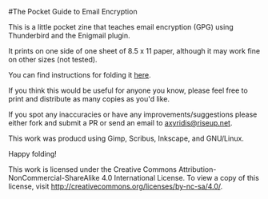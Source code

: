 #The Pocket Guide to Email Encryption

This is a little pocket zine that teaches email encryption (GPG) using
Thunderbird and the Enigmail plugin.

It prints on one side of one sheet of 8.5 x 11 paper, although it may work
fine on other sizes (not tested).

You can find instructions for folding it
[here](https://en.wikibooks.org/wiki/Zine_Making/Putting_pages_together#Single-page_options).

If you think this would be useful for anyone you know, please feel free to
print and distribute as many copies as you'd like. 

If you spot any inaccuracies or have any improvements/suggestions please
either fork and submit a PR or send an email to <axyridis@riseup.net>.

This work was producd using Gimp, Scribus, Inkscape, and GNU/Linux. 

Happy folding!

This work is licensed under the Creative Commons
Attribution-NonCommercial-ShareAlike 4.0 International License. To view
a copy of this license, visit
http://creativecommons.org/licenses/by-nc-sa/4.0/.
